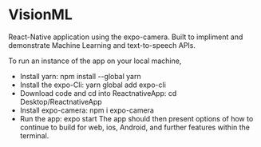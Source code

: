 # VisionML

React-Native application using the expo-camera. Built to impliment and demonstrate Machine Learning and text-to-speech APIs.

To run an instance of the app on your local machine,
- Install yarn: 
    npm install --global yarn
- Install the expo-Cli:
    yarn global add expo-cli
 - Download code and cd into ReactnativeApp:
    cd Desktop/ReactnativeApp
 - Install expo-camera:
    npm i expo-camera
- Run the app:
    expo start
The app should then present options of how to continue to build for web, ios, Android, and further features within the terminal.
    
